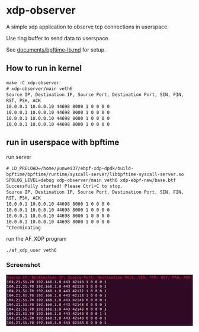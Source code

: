 # xdp-observer

A simple xdp application to observe tcp connections in userspace.

Use ring buffer to send data to userspace.

See [documents/bpftime-lb.md](../documents/bpftime-lb.md) for setup.

## How to run in kernel

```console
make -C xdp-observer
# xdp-observer/main veth6
Source IP, Destination IP, Source Port, Destination Port, SIN, FIN, RST, PSH, ACK 
10.0.0.1 10.0.0.10 44698 8000 1 0 0 0 0
10.0.0.1 10.0.0.10 44698 8000 1 0 0 0 0
10.0.0.1 10.0.0.10 44698 8000 1 0 0 0 0
10.0.0.1 10.0.0.10 44698 8000 1 0 0 0 0
```

## run in userspace with bpftime

run server

```console
# LD_PRELOAD=/home/yunwei37/ebpf-xdp-dpdk/build-bpftime/bpftime/runtime/syscall-server/libbpftime-syscall-server.so SPDLOG_LEVEL=debug xdp-observer/main veth6 xdp-ebpf-new/base.btf
Successfully started! Please Ctrl+C to stop.
Source IP, Destination IP, Source Port, Destination Port, SIN, FIN, RST, PSH, ACK 
10.0.0.1 10.0.0.10 44698 8000 1 0 0 0 0
10.0.0.1 10.0.0.10 44698 8000 1 0 0 0 0
10.0.0.1 10.0.0.10 44698 8000 1 0 0 0 0
10.0.0.1 10.0.0.10 44698 8000 1 0 0 0 0
^CTerminating
```

run the AF_XDP program

```console
./af_xdp_user veth6
```

### Screenshot

![alt text](sc.png)
